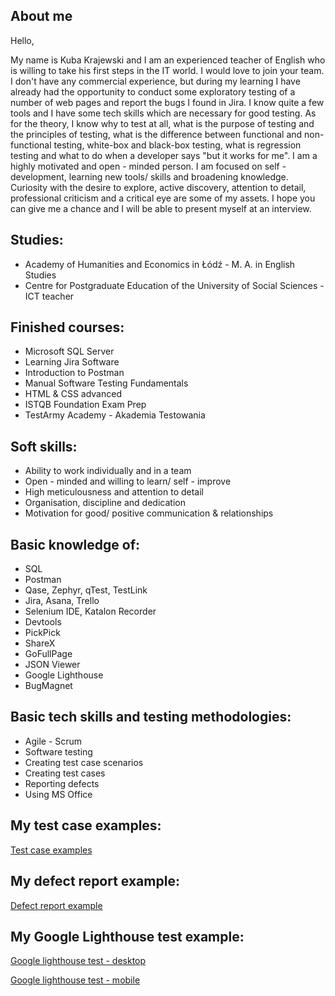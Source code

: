 ## About me
Hello,

My name is Kuba Krajewski and I am an experienced teacher of English who is willing to take his first steps in the IT world. I would love to join your team. I don't have any commercial experience, but during my learning I have already had the opportunity to conduct some exploratory testing of a number of web pages and report the bugs I found in Jira. I know quite a few tools and I have some tech skills which are necessary for good testing. As for the theory, I know why to test at all, what is the purpose of testing and the principles of testing, what is the difference between functional and non-functional testing, white-box and black-box testing, what is regression testing and what to do when a developer says "but it works for me". I am a highly motivated and open - minded person. I am focused on self - development, learning new tools/ skills and broadening knowledge. Curiosity with the desire to explore, active discovery, attention to detail, professional criticism and a critical eye are some of my assets.  I hope you can give me a chance and I will be able to present myself at an interview.

## Studies:
* Academy of Humanities and Economics in Łódź - M. A. in English Studies
* Centre for Postgraduate Education of the University of Social Sciences - ICT teacher

## Finished courses:

* Microsoft SQL Server
* Learning Jira Software 
* Introduction to Postman 
* Manual Software Testing Fundamentals
* HTML & CSS advanced
* ISTQB Foundation Exam Prep
* TestArmy Academy - Akademia Testowania

## Soft skills:

* Ability to work individually and in a team
* Open - minded and willing to learn/ self - improve
* High meticulousness and attention to detail
* Organisation, discipline and dedication
* Motivation for good/ positive communication & relationships

## Basic knowledge of:

* SQL
* Postman
* Qase, Zephyr, qTest, TestLink
* Jira, Asana, Trello
* Selenium IDE, Katalon Recorder
* Devtools
* PickPick
* ShareX
* GoFullPage
* JSON Viewer
* Google Lighthouse
* BugMagnet

## Basic tech skills and testing methodologies:

* Agile - Scrum
* Software testing
* Creating test case scenarios
* Creating test cases
* Reporting defects
* Using MS Office

## My test case examples:

[Test case examples](https://github.com/Inadurill/Inadurill.github.io/blob/master/example%20test%20cases.pdf)

## My defect report example:

[Defect report example](https://github.com/Inadurill/Inadurill.github.io/blob/master/example%20defect%20report.png)

## My Google Lighthouse test example: 

[Google lighthouse test - desktop](https://github.com/Inadurill/Inadurill.github.io/blob/master/google%20lighthouse%20test%20desktop.jpg)

[Google lighthouse test - mobile](https://github.com/Inadurill/Inadurill.github.io/blob/master/google%20lighthouse%20test%20mobile.jpg)
